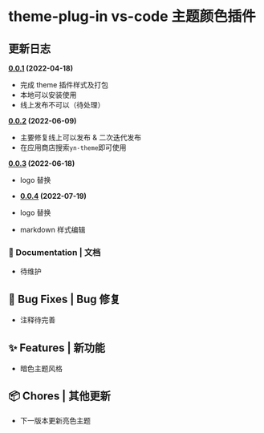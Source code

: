 # theme-plug-in vs-code 主题颜色插件

## 更新日志

**[0.0.1]() (2022-04-18)**

- 完成 theme 插件样式及打包
- 本地可以安装使用
- 线上发布不可以（待处理）

**[0.0.2]() (2022-06-09)**

- 主要修复线上可以发布 & 二次迭代发布
- 在应用商店搜索`yn-theme`即可使用

**[0.0.3]() (2022-06-18)**

- logo 替换
- **[0.0.4]() (2022-07-19)**

- logo 替换
- markdown 样式编辑

### 📝 Documentation | 文档

- 待维护

## 🐛 Bug Fixes | Bug 修复

- 注释待完善

## ✨ Features | 新功能

- 暗色主题风格

## 📦 Chores | 其他更新

- 下一版本更新亮色主题
